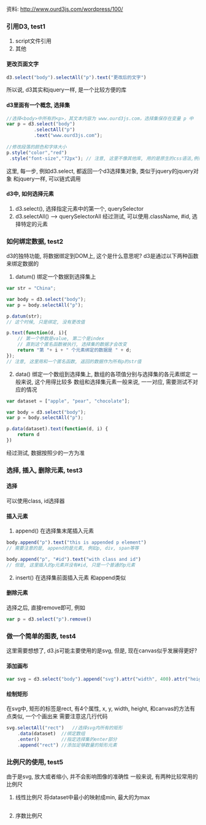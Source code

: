 资料:
http://www.ourd3js.com/wordpress/100/


### 引用D3, test1
1. script文件引用
2. 其他

#### 更改页面文字
````js
d3.select("body").selectAll("p").text("更改后的文字")
````
所以说, d3其实和jquery一样, 是一个比较方便的库

#### d3里面有一个概念, 选择集
````js
//选择<body>中所有的<p>，其文本内容为 www.ourd3js.com，选择集保存在变量 p 中
var p = d3.select("body")
          .selectAll("p")
          .text("www.ourd3js.com");
 
//修改段落的颜色和字体大小
p.style("color","red")
 .style("font-size","72px"); // 注意, 这里不像其他库, 用的是原生的css语法,例如font-size, 不需要驼峰处理
````
这里, 每一步, 例如d3.select, 都返回一个d3选择集对象, 类似于jquery的jquery对象
和jquery一样, 可以链式调用

#### d3中, 如何选择元素
1. d3.select(), 选择指定元素中的第一个, querySelector
2. d3.selectAll() --> querySelectorAll
经过测试, 可以使用.className, #id, 选择特定的元素

### 如何绑定数据, test2
d3的独特功能, 将数据绑定到DOM上, 这个是什么意思呢?
d3是通过以下两种函数来绑定数据的
1. datum() 绑定一个数据到选择集上
````js
var str = "China";

var body = d3.select("body");
var p = body.selectAll("p");

p.datum(str);
// 这个时候, 只是绑定, 没有更改值

p.text(function(d, i){
    // 第一个参数是value, 第二个是index
    // 直到这个匿名函数被执行, 选择集的数据才会改变
    return "第 "+ i + " 个元素绑定的数据是 " + d;
});
// 注意, 这里用和一个匿名函数, 返回的数据作为所有p的str值
````

2. data() 绑定一个数组到选择集上, 数组的各项值分别与选择集的各元素绑定
一般来说, 这个用得比较多
数组和选择集元素一般来说, 一一对应, 需要测试不对应的情况
````js
var dataset = ["apple", "pear", "chocolate"];

var body = d3.select("body");
var p = body.selectAll("p");

p.data(dataset).text(function(d, i) {
    return d
})
````
经过测试, 数据按照少的一方为准


### 选择, 插入, 删除元素, test3
#### 选择
可以使用class, id选择器

#### 插入元素
1. append() 在选择集末尾插入元素
````js
body.append("p").text("this is appended p element")
// 需要注意的是, append的是元素, 例如p, div, span等等

body.append("p", "#id").text("with class and id")
// 但是, 这里插入的p元素并没有#id, 只是一个普通的p元素
````
2. insert() 在选择集前面插入元素
和append类似

#### 删除元素
选择之后, 直接remove即可, 例如
````js
var p = d3.select("p").remove()
````

### 做一个简单的图表, test4
这里需要想想了, d3.js可能主要使用的是svg, 但是, 现在canvas似乎发展得更好?

#### 添加画布
````js
var svg = d3.select("body").append("svg").attr("width", 400).attr("height", 200).style("background-color", "red")
````

#### 绘制矩形
在svg中, 矩形的标签是rect, 有4个属性, x, y, width, height, 和canvas的方法有点类似, 一个个画出来
需要注意这几行代码
````js
svg.selectAll("rect")   //选择svg内所有的矩形
    .data(dataset)  //绑定数组
    .enter()        //指定选择集的enter部分
    .append("rect") //添加足够数量的矩形元素
````

### 比例尺的使用, test5
由于是svg, 放大或者缩小, 并不会影响图像的准确性
一般来说, 有两种比较常用的比例尺
1. 线性比例尺
    将dataset中最小的映射成min, 最大的为max
    ````js
    
    ````
2. 序数比例尺
